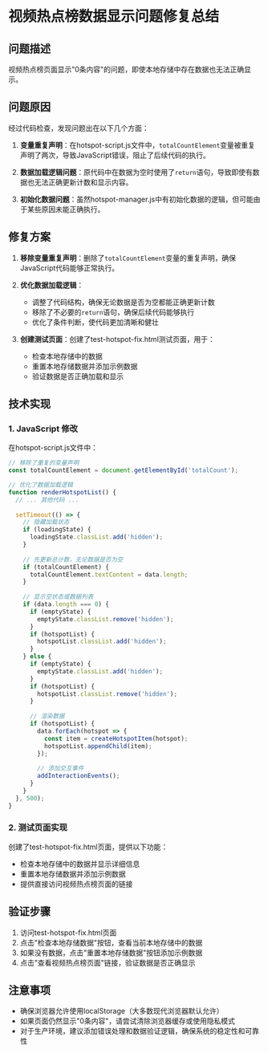# 视频热点榜数据显示问题修复总结

## 问题描述

视频热点榜页面显示"0条内容"的问题，即使本地存储中存在数据也无法正确显示。

## 问题原因

经过代码检查，发现问题出在以下几个方面：

1. **变量重复声明**：在hotspot-script.js文件中，`totalCountElement`变量被重复声明了两次，导致JavaScript错误，阻止了后续代码的执行。

2. **数据加载逻辑问题**：原代码中在数据为空时使用了`return`语句，导致即使有数据也无法正确更新计数和显示内容。

3. **初始化数据问题**：虽然hotspot-manager.js中有初始化数据的逻辑，但可能由于某些原因未能正确执行。

## 修复方案

1. **移除变量重复声明**：删除了`totalCountElement`变量的重复声明，确保JavaScript代码能够正常执行。

2. **优化数据加载逻辑**：
   - 调整了代码结构，确保无论数据是否为空都能正确更新计数
   - 移除了不必要的`return`语句，确保后续代码能够执行
   - 优化了条件判断，使代码更加清晰和健壮

3. **创建测试页面**：创建了test-hotspot-fix.html测试页面，用于：
   - 检查本地存储中的数据
   - 重置本地存储数据并添加示例数据
   - 验证数据是否正确加载和显示

## 技术实现

### 1. JavaScript 修改

在hotspot-script.js文件中：

```javascript
// 移除了重复的变量声明
const totalCountElement = document.getElementById('totalCount');

// 优化了数据加载逻辑
function renderHotspotList() {
  // ... 其他代码 ...
  
  setTimeout(() => {
    // 隐藏加载状态
    if (loadingState) {
      loadingState.classList.add('hidden');
    }
    
    // 先更新总计数，无论数据是否为空
    if (totalCountElement) {
      totalCountElement.textContent = data.length;
    }
    
    // 显示空状态或数据列表
    if (data.length === 0) {
      if (emptyState) {
        emptyState.classList.remove('hidden');
      }
      if (hotspotList) {
        hotspotList.classList.add('hidden');
      }
    } else {
      if (emptyState) {
        emptyState.classList.add('hidden');
      }
      if (hotspotList) {
        hotspotList.classList.remove('hidden');
      }
      
      // 渲染数据
      if (hotspotList) {
        data.forEach(hotspot => {
          const item = createHotspotItem(hotspot);
          hotspotList.appendChild(item);
        });
        
        // 添加交互事件
        addInteractionEvents();
      }
    }
  }, 500);
}
```

### 2. 测试页面实现

创建了test-hotspot-fix.html页面，提供以下功能：
- 检查本地存储中的数据并显示详细信息
- 重置本地存储数据并添加示例数据
- 提供直接访问视频热点榜页面的链接

## 验证步骤

1. 访问test-hotspot-fix.html页面
2. 点击"检查本地存储数据"按钮，查看当前本地存储中的数据
3. 如果没有数据，点击"重置本地存储数据"按钮添加示例数据
4. 点击"查看视频热点榜页面"链接，验证数据是否正确显示

## 注意事项

- 确保浏览器允许使用localStorage（大多数现代浏览器默认允许）
- 如果页面仍然显示"0条内容"，请尝试清除浏览器缓存或使用隐私模式
- 对于生产环境，建议添加错误处理和数据验证逻辑，确保系统的稳定性和可靠性
